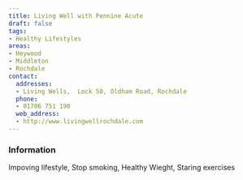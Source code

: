 ```yaml
---
title: Living Well with Pennine Acute
draft: false
tags:
- Healthy Lifestyles
areas:
- Heywood
- Middleton
- Rochdale
contact:
  addresses:
  - Living Wells,  Lock 50, Oldham Road, Rochdale
  phone:
  - 01706 751 190
  web_address:
  - http://www.livingwellrochdale.com
---
```


### Information
Impoving lifestyle, Stop smoking, Healthy Wieght, Staring exercises
